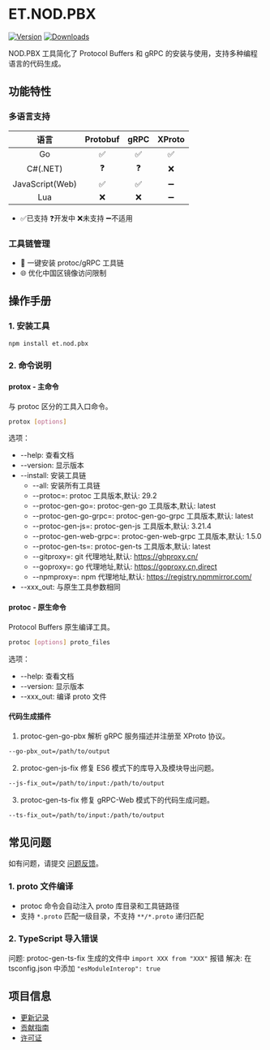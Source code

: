 # ET.NOD.PBX

[![Version](https://img.shields.io/npm/v/et.nod.pbx)](https://www.npmjs.com/package/et.nod.pbx)
[![Downloads](https://img.shields.io/npm/dm/et.nod.pbx)](https://www.npmjs.com/package/et.nod.pbx)  

NOD.PBX 工具简化了 Protocol Buffers 和 gRPC 的安装与使用，支持多种编程语言的代码生成。

## 功能特性

### 多语言支持
| 语言 | Protobuf | gRPC | XProto |
|:---:|:---:|:---:|:---:|
| Go | ✅ | ✅ | ✅ |
| C#(.NET) | ❓ | ❓ | ❌ |
| JavaScript(Web) | ✅ | ✅ | ➖ |
| Lua | ❌ | ❌ | ➖ |
- ✅已支持  ❓开发中  ❌未支持  ➖不适用

### 工具链管理
- 🚀 一键安装 protoc/gRPC 工具链
- 🌐 优化中国区镜像访问限制

## 操作手册

### 1. 安装工具
```bash
npm install et.nod.pbx
```

### 2. 命令说明

#### protox - 主命令
与 protoc 区分的工具入口命令。

```bash
protox [options]
```

选项：
- --help: 查看文档
- --version: 显示版本
- --install: 安装工具链
  - --all: 安装所有工具链
  - --protoc=<ver>: protoc 工具版本,默认: 29.2
  - --protoc-gen-go=<ver>: protoc-gen-go 工具版本,默认: latest
  - --protoc-gen-go-grpc=<ver>: protoc-gen-go-grpc 工具版本,默认: latest
  - --protoc-gen-js=<ver>: protoc-gen-js 工具版本,默认: 3.21.4
  - --protoc-gen-web-grpc=<ver>: protoc-gen-web-grpc 工具版本,默认: 1.5.0
  - --protoc-gen-ts=<ver>: protoc-gen-ts 工具版本,默认: latest
  - --gitproxy=<url>: git 代理地址,默认: https://ghproxy.cn/
  - --goproxy=<url>: go 代理地址,默认: https://goproxy.cn,direct
  - --npmproxy=<url>: npm 代理地址,默认: https://registry.npmmirror.com/
- --xxx_out: 与原生工具参数相同

#### protoc - 原生命令
Protocol Buffers 原生编译工具。

```bash
protoc [options] proto_files
```

选项：
- --help: 查看文档
- --version: 显示版本
- --xxx_out: 编译 proto 文件

#### 代码生成插件

1. protoc-gen-go-pbx
解析 gRPC 服务描述并注册至 XProto 协议。
```bash
--go-pbx_out=/path/to/output
```

2. protoc-gen-js-fix
修复 ES6 模式下的库导入及模块导出问题。
```bash
--js-fix_out=/path/to/input:/path/to/output
```

3. protoc-gen-ts-fix
修复 gRPC-Web 模式下的代码生成问题。
```bash
--ts-fix_out=/path/to/input:/path/to/output
```

## 常见问题

如有问题，请提交 [问题反馈](CONTRIBUTING.md#问题反馈)。

### 1. proto 文件编译
- protoc 命令会自动注入 proto 库目录和工具链路径
- 支持 `*.proto` 匹配一级目录，不支持 `**/*.proto` 递归匹配

### 2. TypeScript 导入错误
问题: protoc-gen-ts-fix 生成的文件中 `import XXX from "XXX"` 报错
解决: 在 tsconfig.json 中添加 `"esModuleInterop": true`

## 项目信息

- [更新记录](CHANGELOG.md)
- [贡献指南](CONTRIBUTING.md)
- [许可证](LICENSE)
